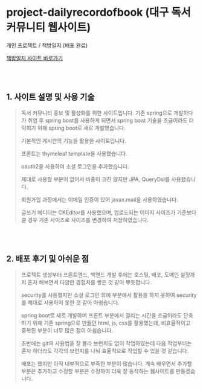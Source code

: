 # project-dailyrecordofbook (대구 독서 커뮤니티 웹사이트)
개인 프로젝트 / 책방일지 (배포 완료)

[책방일지 사이트 바로가기](http://dailyrecordofbook.com)

<br>
<br>

## 1. 사이트 설명 및 사용 기술
> 독서 커뮤니티 홍보 및 활성화를 위한 사이트입니다.
> 기존 spring으로 개발하다가 취업 후 spring boot를 사용하게 되면서 spring boot 기술을 조금이라도 더 익히기 위해 spring boot로 새로 개발했습니다.
> 
> 기본적인 게시판의 기능을 활용한 사이트입니다.
> 
> 프론트는 thymeleaf template을 사용했습니다.
> 
> oauth2을 사용하여 소셜 로그인을 추가했습니다.
> 
> 제대로 사용할 부분이 없어서 비중이 크진 않지만 JPA, QueryDsl를 사용했습니다.
> 
> 회원가입 과정에서는 이메일 인증이 있어 javax.mail을 사용하였습니다.
> 
> 글쓰기 에디터는 CKEditor를 사용했으며, 업로드되는 이미지 사이즈가 기준보다 클 경우 기준 사이즈로 사이즈를 변경하여 저장하였습니다.
> 

<br>
<br>


## 2. 배포 후기 및 아쉬운 점
> 프로젝트 생성부터 프론트엔드, 백앤드 개발 후에는 호스팅, 배포, 도메인 설정까지 혼자 해보면서 다양한 경험치를 쌓은 것 같아 뿌듯합니다.
> 
>
> security를 사용했지만 소셜 로그인 외에 부분에서 활용을 하지 못하여 security를 제대로 사용하지 못한 것 같아 아쉽습니다.
> 
> spring boot로 새로 개발하며 프론트 부분에서 걸리는 시간을 조금이라도 단축하기 위해 기존 spring으로 만들던 html, js, css를 활용했는데, 비효율적이고 중복된 부분이 너무 많은 점이 아쉽습니다.
> 
> 초반에는 git의 사용법을 잘 몰라 브런치도 없이 작업하였는데 다음 작업부터는 혼자 하더라도 각각의 브런치를 나눠 효율적으로 작업할 수 있을 것 같습니다.
> 
> 배포는 했지만 아직 내부적으로 부족한 부분이 많습니다. 계속 배우면서 추가할 부분은 추가하고 수정할 부분은 수정하여 더욱 잘 동작하는 웹사이트를 만들겠습니다.

<br>
<br>
